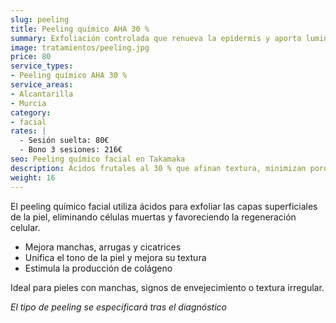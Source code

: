 ```yaml
---
slug: peeling
title: Peeling químico AHA 30 %
summary: Exfoliación controlada que renueva la epidermis y aporta luminosidad.
image: tratamientos/peeling.jpg
price: 80
service_types:
- Peeling químico AHA 30 %
service_areas:
- Alcantarilla
- Murcia
category:
- facial
rates: |
  - Sesión suelta: 80€
  - Bono 3 sesiones: 216€
seo: Peeling químico facial en Takamaka
description: Ácidos frutales al 30 % que afinan textura, minimizan poros y unifican tono en 20 min.
weight: 16
---
```


El peeling químico facial utiliza ácidos para exfoliar las capas superficiales de la piel, eliminando células muertas y favoreciendo la regeneración celular.

- Mejora manchas, arrugas y cicatrices
- Unifica el tono de la piel y mejora su textura
- Estimula la producción de colágeno

Ideal para pieles con manchas, signos de envejecimiento o textura irregular.

*El tipo de peeling se especificará tras el diagnóstico*
